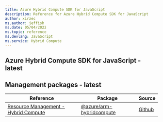 ```yaml
---
title: Azure Hybrid Compute SDK for JavaScript
description: Reference for Azure Hybrid Compute SDK for JavaScript
author: xirzec
ms.author: jeffish
ms.date: 05/04/2022
ms.topic: reference
ms.devlang: JavaScript
ms.service: Hybrid Compute
---
```

## Azure Hybrid Compute SDK for JavaScript - latest
## Management packages - latest
| Reference | Package | Source |
|---|---|---|
|[Resource Management - Hybrid Compute](javascript/api/overview/azure/arm-hybridcompute-readme)|[@azure/arm-hybridcompute](https://www.npmjs.com/package/@azure/arm-hybridcompute)|[Github](https://github.com/Azure/azure-sdk-for-js/blob/main/sdk/hybridcompute/arm-hybridcompute)|

